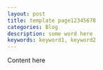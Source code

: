 ```yaml
---
layout: post
title: template page12345678
categories: Blog
description: some word here
keywords: keyword1, keyword2
---
```


Content here
